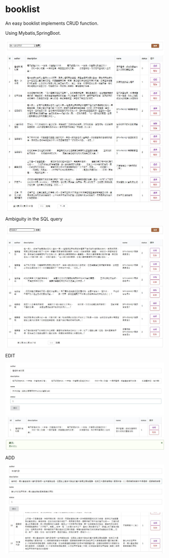 # booklist
An easy booklist implements CRUD function.

Using Mybatis,SpringBoot.

<img src="images/first.jpg">

Ambiguity in the SQL query

<img src="images/second.jpg">

EDIT

<img src="images/third.jpg">
<img src="images/fourth.jpg">
<img src="images/fifth.jpg">

ADD

<img src="images/sixth.jpg">
<img src="images/seventh.jpg">
